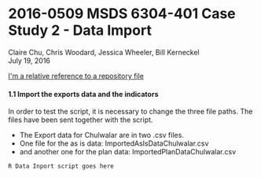 # 2016-0509 MSDS 6304-401 Case Study 2 - Data Import
Claire Chu, Chris Woodard, Jessica Wheeler, Bill Kerneckel  
July 19, 2016  




[I'm a relative reference to a repository file](../wkerneck/casestudy2/)

####  1.1 Import the exports data and the indicators

In order to test the script, it is necessary to change the three file paths. The files have been sent together with the script.

- The Export data for Chulwalar   are in two .csv files.
- One file for the as is data: ImportedAsIsDataChulwalar.csv
- and another one for the plan data: ImportedPlanDataChulwalar.csv

````
R Data Inport script goes here
````
